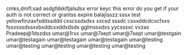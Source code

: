 
cmks,dmfl;sad
asdgfdsklfjalsdsx
error keyc
this error do you get if your auth is not correct or grantss expire balajisszz
sssx
test yellowfinzaxfxddssddd
cxscssdsdxx
xxcsd sssdc
cssxddcdcxcfxxs
fssxsssdssxxbxddcxxddxdsdx
gglmssxdxs
yycsssxc
vvzas
Pradeep@1dszdss
umar@1rxx
umar@7sept
umar@7sept
umar@testgain
umar@testagain
umar@testagain
umar@testagain
umar@testing
umar@testing
umar@testing
umar@testing
umar@testing
